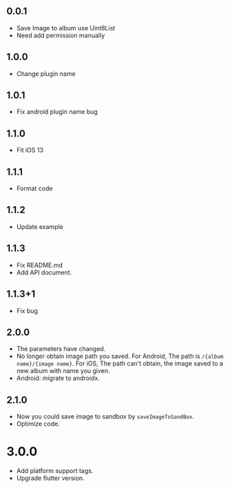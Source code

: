 ## 0.0.1
* Save Image to album use Uint8List
* Need add permission manually

## 1.0.0
* Change plugin name

## 1.0.1
* Fix android plugin name bug

## 1.1.0
* Fit iOS 13

## 1.1.1
* Format code

## 1.1.2
* Update example

## 1.1.3
* Fix README.md
* Add API document.

## 1.1.3+1
* Fix bug

## 2.0.0
* The parameters have changed.
* No longer obtain image path you saved.
For Android, The path is <code>/{album name}/{image name}</code>.
For iOS, The path can't obtain, the image saved to a new album with name you given.
* Android: migrate to androidx.

## 2.1.0
* Now you could save image to sandbox by `saveImageToSandBox`.
* Optimize code.

# 3.0.0
* Add platform support tags.
* Upgrade flutter version.